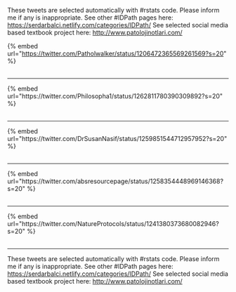 

These tweets are selected automatically with #rstats code. Please inform me if any is inappropriate.
See other #IDPath pages here: https://serdarbalci.netlify.com/categories/IDPath/ 
See selected social media based textbook project here: http://www.patolojinotlari.com/

{% embed url="https://twitter.com/Patholwalker/status/1206472365569261569?s=20" %}<br>
<br>
<hr>
{% embed url="https://twitter.com/Philosopha1/status/1262811780390309892?s=20" %}<br>
<br>
<hr>
{% embed url="https://twitter.com/DrSusanNasif/status/1259851544712957952?s=20" %}<br>
<br>
<hr>
{% embed url="https://twitter.com/absresourcepage/status/1258354448969146368?s=20" %}<br>
<br>
<hr>
{% embed url="https://twitter.com/NatureProtocols/status/1241380373680082946?s=20" %}<br>
<br>
<hr>


These tweets are selected automatically with #rstats code. Please inform me if any is inappropriate.
See other #IDPath pages here: https://serdarbalci.netlify.com/categories/IDPath/ 
See selected social media based textbook project here: http://www.patolojinotlari.com/

